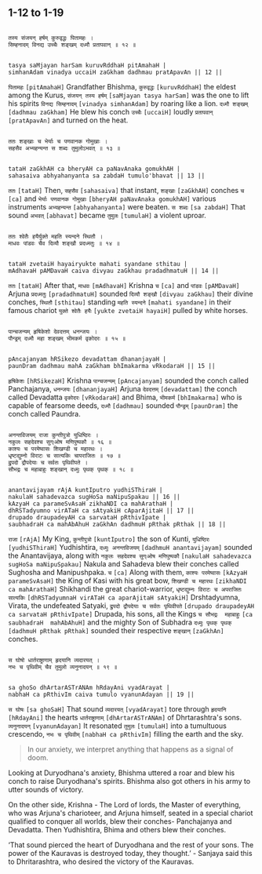 ## 1-12 to 1-19


```shloka-sa

तस्य संजयन् हर्षम् कुरुवृद्धः पितामहः ।
सिम्हनादम् विनद्य उच्चैः शङ्खम् दध्मौ प्रतापवान् ॥ १२ ॥

```
```shloka-sa-hk

tasya saMjayan harSam kuruvRddhaH pitAmahaH |
simhanAdam vinadya uccaiH zaGkham dadhmau pratApavAn || 12 ||

```
`पितामहः` `[pitAmahaH]` Grandfather Bhishma, `कुरुवृद्धः` `[kuruvRddhaH]` the eldest among the Kurus, `संजयन् तस्य हर्षम्` `[saMjayan tasya harSam]` was the one to lift his spirits `विनद्य सिम्हनादम्` `[vinadya simhanAdam]` by roaring like a lion. `दध्मौ शङ्खम्` `[dadhmau zaGkham]` He blew his conch `उच्चैः` `[uccaiH]` loudly `प्रतापवान्` `[pratApavAn]` and turned on the heat.


```shloka-sa

ततः शङ्खाः च भेर्याः च पणवानक गोमुखाः ।
सहसैव अभ्यहन्यन्त स शब्दः तुमुलोऽभवत् ॥ १३ ॥

```
```shloka-sa-hk

tataH zaGkhAH ca bheryAH ca paNavAnaka gomukhAH |
sahasaiva abhyahanyanta sa zabdaH tumulo'bhavat || 13 ||

```
`ततः` `[tataH]` Then, `सहसैव` `[sahasaiva]` that instant, `शङ्खाः` `[zaGkhAH]` conches `च` `[ca]` and `भेर्याः पणवानक गोमुखाः` `[bheryAH paNavAnaka gomukhAH]` various instruments `अभ्यहन्यन्त` `[abhyahanyanta]` were beaten. `स शब्दः` `[sa zabdaH]` That sound `अभवत्` `[abhavat]` became `तुमुलः` `[tumulaH]` a violent uproar.


```shloka-sa

ततः श्वेतैः हयैर्युक्ते महति स्यन्दने स्थितौ ।
माधवः पांडवः चैव दिव्यौ शङ्खौ प्रदध्मतुः ॥ १४ ॥

```
```shloka-sa-hk

tataH zvetaiH hayairyukte mahati syandane sthitau |
mAdhavaH pAMDavaH caiva divyau zaGkhau pradadhmatuH || 14 ||

```
`ततः` `[tataH]` After that, `माधवः` `[mAdhavaH]` Krishna `च` `[ca]` and `पांडवः` `[pAMDavaH]` Arjuna `प्रदध्मतुः` `[pradadhmatuH]` sounded `दिव्यौ शङ्खौ` `[divyau zaGkhau]` their divine conches, `स्थितौ` `[sthitau]` standing `महति स्यन्दने` `[mahati syandane]` in their famous chariot `युक्ते श्वेतैः हयैः` `[yukte zvetaiH hayaiH]` pulled by white horses.


```shloka-sa

पान्चजन्यम् हृषिकेशो देवदत्तम् धनन्जयः ।
पौन्ड्रम् दध्मौ महा शङ्खम् भीमकर्म वृकोदरः ॥ १५ ॥

```
```shloka-sa-hk

pAncajanyam hRSikezo devadattam dhananjayaH |
paunDram dadhmau mahA zaGkham bhImakarma vRkodaraH || 15 ||

```
`हृषिकेशः` `[hRSikezaH]` Krishna `पान्चजन्यम्` `[pAncajanyam]` sounded the conch called Panchajanya, `धनन्जयः` `[dhananjayaH]` Arjuna `देवदत्तम्` `[devadattam]` the conch called Devadatta `वृकोदरः` `[vRkodaraH]` and Bhima, `भीमकर्म` `[bhImakarma]` who is capable of fearsome deeds, `दध्मौ` `[dadhmau]` sounded `पौन्ड्रम्` `[paunDram]` the conch called Paundra.


```shloka-sa

अनन्तविजयम् राजा कुन्तीपुत्रो युधिष्ठिरः ।
नकुलः सहदेवश्च सुग्ःओष मणिपुष्पकौ ॥ १६ ॥
काश्यः च परमेष्वासः शिखण्डी च महारथः ।
धृष्टद्युम्नो विराटः च सात्यकिः चापराजितः ॥ १७ ॥
द्रुपदो द्रौपदेयाः च सर्वतः पृथिवीपते ।
सौभद्रः च महाबाहुः शङ्खान् दध्मुः पृथक् पृथक् ॥ १८ ॥

```
```shloka-sa-hk

anantavijayam rAjA kuntIputro yudhiSThiraH |
nakulaH sahadevazca sugHoSa maNipuSpakau || 16 ||
kAzyaH ca parameSvAsaH zikhaNDI ca mahArathaH |
dhRSTadyumno virATaH ca sAtyakiH cAparAjitaH || 17 ||
drupado draupadeyAH ca sarvataH pRthivIpate |
saubhadraH ca mahAbAhuH zaGkhAn dadhmuH pRthak pRthak || 18 ||

```
`राजा` `[rAjA]` My King, `कुन्तीपुत्रो` `[kuntIputro]` the son of Kunti, `युधिष्ठिरः` `[yudhiSThiraH]` Yudhishtira, `दध्मुः अनन्तविजयम्` `[dadhmuH anantavijayam]` sounded the Anantavijaya, along with `नकुलः सहदेवश्च सुग्ःओष मणिपुष्पकौ` `[nakulaH sahadevazca sugHoSa maNipuSpakau]` Nakula and Sahadeva blew their conches called Sughosha and Manipushpaka. `च` `[ca]` Along with them, `काश्यः परमेष्वासः` `[kAzyaH parameSvAsaH]` the King of Kasi with his great bow, `शिखण्डी च महारथः` `[zikhaNDI ca mahArathaH]` Shikhandi the great chariot-warrior, `धृष्टद्युम्नः विराटः च अपराजितः सात्यकिः` `[dhRSTadyumnaH virATaH ca aparAjitaH sAtyakiH]` Drshtadyumna, Virata, the undefeated Satyaki, `द्रुपदो द्रौपदेयाः च सर्वतः पृथिवीपते` `[drupado draupadeyAH ca sarvataH pRthivIpate]` Drupada, his sons, all the Kings `च सौभद्रः  महाबाहुः` `[ca saubhadraH  mahAbAhuH]` and the mighty Son of Subhadra `दध्मुः पृथक् पृथक्` `[dadhmuH pRthak pRthak]` sounded their respective `शङ्खान्` `[zaGkhAn]` conches.


```shloka-sa

स घोषो धार्तराष्ट्राणाम् हृदयानि व्यदारयत् ।
नभः च पृथिवीम् चैव तुमुलो व्यनुनादयन् ॥ १९ ॥

```
```shloka-sa-hk

sa ghoSo dhArtarASTrANAm hRdayAni vyadArayat |
nabhaH ca pRthivIm caiva tumulo vyanunAdayan || 19 ||

```
`स घोषः` `[sa ghoSaH]` That sound `व्यदारयत्` `[vyadArayat]` tore through `हृदयानि` `[hRdayAni]` the hearts `धार्तराष्ट्राणाम्` `[dhArtarASTrANAm]` of Dhrtarashtra's sons. `व्यनुनादयन्` `[vyanunAdayan]` It resonated `तुमुलः` `[tumulaH]` into a tumultuous crescendo, `नभः च पृथिवीम्` `[nabhaH ca pRthivIm]` filling the earth and the sky.


<a name='applnote_14'></a>
> In our anxiety, we interpret anything that happens as a signal of doom.



Looking at Duryodhana's anxiety, Bhishma uttered a roar and blew his conch to raise Duryodhana's spirits. Bhishma also got others in his army to utter sounds of victory.

On the other side, Krishna - The Lord of lords, the Master of everything, who was Arjuna's charioteer, and Arjuna himself, seated in a special chariot qualified to conquer all worlds, blew their conches- Panchajanya and Devadatta. Then Yudhishtira, Bhima and others blew their conches.

‘That sound pierced the heart of Duryodhana and the rest of your sons. The power of the Kauravas is destroyed today, they thought.’ - Sanjaya said this to Dhritarashtra, who desired the victory of the Kauravas.


